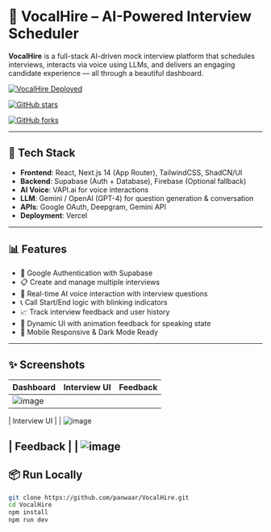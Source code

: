 # 🤖 VocalHire – AI-Powered Interview Scheduler

**VocalHire** is a full-stack AI-driven mock interview platform that schedules interviews, interacts via voice using LLMs, and delivers an engaging candidate experience — all through a beautiful dashboard.

[![VocalHire Deployed](https://img.shields.io/badge/Live-VocalHire-green?style=for-the-badge&logo=vercel)](https://vocal-hire.vercel.app/)

[![GitHub stars](https://img.shields.io/github/stars/panwaar/VocalHire?style=for-the-badge)](https://github.com/panwaar/VocalHire/stargazers)

[![GitHub forks](https://img.shields.io/github/forks/panwaar/VocalHire?style=for-the-badge)](https://github.com/panwaar/VocalHire/network)

---

## 🚀 Tech Stack

- **Frontend**: React, Next.js 14 (App Router), TailwindCSS, ShadCN/UI
- **Backend**: Supabase (Auth + Database), Firebase (Optional fallback)
- **AI Voice**: VAPI.ai for voice interactions
- **LLM**: Gemini / OpenAI (GPT-4) for question generation & conversation
- **APIs**: Google OAuth, Deepgram, Gemini API
- **Deployment**: Vercel

---

## 📊 Features

- 🔐 Google Authentication with Supabase
- 📋 Create and manage multiple interviews
- 🧠 Real-time AI voice interaction with interview questions
- 📞 Call Start/End logic with blinking indicators
- 📈 Track interview feedback and user history
- 💬 Dynamic UI with animation feedback for speaking state
- 📲 Mobile Responsive & Dark Mode Ready

---

## ✨ Screenshots

| Dashboard | Interview UI | Feedback |
|----------|-------------|----------|
| ![image](https://github.com/user-attachments/assets/a61dad29-e5a9-4dec-9a6d-56e7de4d9624) |


| Interview UI |
| ![image](https://github.com/user-attachments/assets/b69e60c4-be5b-4ada-954f-fc0da28a0f3d)

| Feedback |
| ![image](https://github.com/user-attachments/assets/d61136e7-d94c-415f-af82-3ef3471c2b64)
---

## 📦 Run Locally

```bash
git clone https://github.com/panwaar/VocalHire.git
cd VocalHire
npm install
npm run dev
